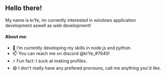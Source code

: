 ## Hello there!
My name is krYe, im currently interested in windows application development aswell as web development!
#### About me:
- 🌱 I’m currently developing my skills in node.js and python. 
- 📫 You can reach me on discord @krYe_#7640!
- ⚡ Fun fact: I suck at making profiles.
- 😄 I don't really have any prefered pronouns, call me anything you'd like.

<!--
**krYsiS-01/krYsiS-01** is a ✨ _special_ ✨ repository because its `README.md` (this file) appears on your GitHub profile.

Here are some ideas to get you started:

- 🔭 I’m currently working on ...
- 🌱 I’m currently learning ...
- 👯 I’m looking to collaborate on ...
- 🤔 I’m looking for help with ...
- 💬 Ask me about ...
- 📫 How to reach me: ...
- 😄 Pronouns: ...
- ⚡ Fun fact: ...
-->
